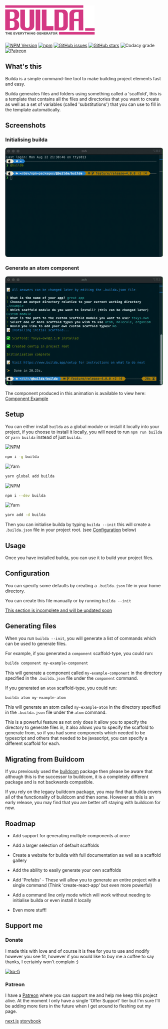 # ![Builda Logo](https://raw.githubusercontent.com/spacenectar/builda/master/builda-logo.png)

[![NPM Version](https://img.shields.io/npm/v/builda?style=for-the-badge&logo=npm)](https://www.npmjs.com/package/builda)
[![npm](https://img.shields.io/npm/dt/builda?style=for-the-badge&logo=npm)](https://www.npmjs.com/package/builda)
[![GitHub issues](https://img.shields.io/github/issues/st-elmos-fire/builda?style=for-the-badge&logo=github)](https://github.com/st-elmos-fire/builda)
[![GitHub stars](https://img.shields.io/github/stars/st-elmos-fire/builda?style=for-the-badge&logo=github)](https://github.com/st-elmos-fire/builda)
![Codacy grade](https://img.shields.io/codacy/grade/2d431f518682497fb27036f95ec38599?style=for-the-badge)
[![Patreon](https://img.shields.io/badge/Patreon-Support-brightgreen?style=for-the-badge&logo=patreon)](https://www.patreon.com/builda?style=for-the-badge)

## What's this

Builda is a simple command-line tool to make building project elements fast and easy.

Builda generates files and folders using something called a 'scaffold', this is a
template that contains all the files and directories that you want to create as well
as a set of variables (called 'substitutions') that you can use to fill in the
template automatically.

## Screenshots

### Initialising builda

![Initialisation](https://raw.githubusercontent.com/spacenectar/builda/master/builda/example/init.gif)

### Generate an atom component

![Generating an atom component](https://raw.githubusercontent.com/spacenectar/builda/master/builda/example/generate-atom.gif)

The component produced in this animation is available to view here: [Component Example](https://github.com/spacenectar/builda/tree/master/example/test-component)

## Setup

You can either install `builda` as a global module or install it locally into your
project, if you choose to install it locally, you will need to run `npm run builda`
or `yarn builda` instead of just `builda`.

![NPM](https://img.shields.io/badge/npm-install_globally-red?style=for-the-badge&logo=npm)

```bash
npm i -g builda
```

![Yarn](https://img.shields.io/badge/yarn-install_globally-yellow?style=for-the-badge&logo=yarn)

```bash
yarn global add builda
```

![NPM](https://img.shields.io/badge/npm-install_locally-red?style=for-the-badge&logo=npm)

```bash
npm i --dev builda
```

![Yarn](https://img.shields.io/badge/yarn-install_locally-yellow?style=for-the-badge&logo=yarn)

```bash
yarn add -d builda
```

Then you can initialise builda by typing `builda --init` this will create a `.builda.json`
file in your project root. (see [Configuration](#configuration) below)

## Usage

Once you have installed builda, you can use it to build your project files.

## Configuration

You can specify some defaults by creating a `.builda.json` file in your home directory.

You can create this file manually or by running `builda --init`

[This section is incomplete and will be updated soon](#configuration)

## Generating files

When you run `builda --init`, you will generate a list of commands which can be
used to generate files.

For example, if you generated a `component` scaffold-type, you could run:

```bash
builda component my-example-component
```

This will generate a component called `my-example-component` in the directory specified
in the `.builda.json` file under the `component` command.

If you generated an `atom` scaffold-type, you could run:

```bash
builda atom my-example-atom
```

This will generate an atom called `my-example-atom` in the directory specified
in the `.builda.json` file under the `atom` command.

This is a powerful feature as not only does it allow you to specify the directory
to generate files in, it also allows you to specify the scaffold to generate from,
so if you had some components which needed to be typescript and others that
needed to be javascript, you can specify a different scaffold for each.

## Migrating from Buildcom

If you previously used the [buildcom](https://npmjs.com/package/buildcom) package
then please be aware that although this is the successor to buildcom,
it is a completely different package and is not backwards compatible.

If you rely on the legacy buildcom package, you may find that builda covers
all of the functionality of buildcom and then some. However as this is an early release,
you may find that you are better off staying with buildcom for now.

## Roadmap

- Add support for generating multiple components at once

- Add a larger selection of default scaffolds

- Create a website for builda with full documentation as well as a scaffold gallery

- Add the ability to easily generate your own scaffolds

- Add 'Prefabs' - These will allow you to generate an entire project with a
single command (Think 'create-react-app' but even more powerful)

- Add a command line only mode which will work without needing to initialise
builda or even install it locally

- Even more stuff!

## Support me

### Donate

I made this with love and of course it is free for you to use and modify however
you see fit, however if you would like to buy me a coffee to say thanks, I
certainly won't complain :)

[![ko-fi](https://ko-fi.com/img/githubbutton_sm.svg)](https://ko-fi.com/I3I21FRCN)

### Patreon

I have a [Patreon](https://www.patreon.com/stelmosfire) where you can support me
and help me keep this project alive. At the moment I only have a single 'Offer
Support' tier but I'm sure I'll be adding more tiers in the future when I get
around to fleshing out my page.

[next.js](https://nextjs.org/)
[storybook](https://storybook.js.org/)
